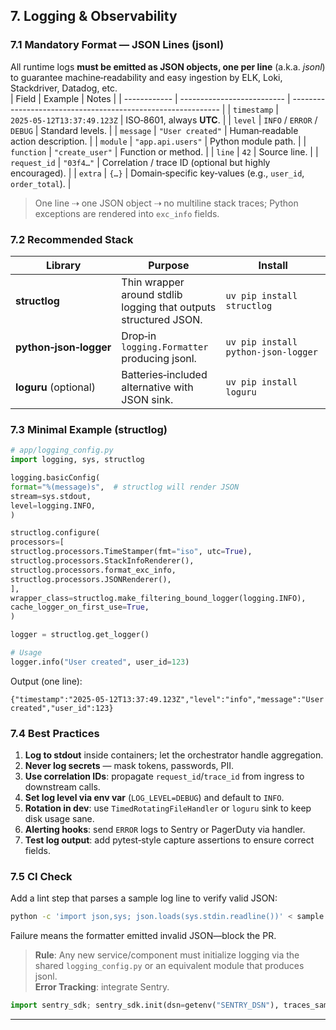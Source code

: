 ## 7. Logging & Observability  
### 7.1 Mandatory Format — **JSON Lines (jsonl)**  
All runtime logs **must be emitted as JSON objects, one per line** (a.k.a. *jsonl*) to guarantee machine‑readability and easy ingestion by ELK, Loki, Stackdriver, Datadog, etc.  
| Field        | Example                    | Notes                                                        |
| ------------ | -------------------------- | ------------------------------------------------------------ |
| `timestamp`  | `2025‑05‑12T13:37:49.123Z` | ISO‑8601, always **UTC**.                                    |
| `level`      | `INFO` / `ERROR` / `DEBUG` | Standard levels.                                             |
| `message`    | `"User created"`           | Human‑readable action description.                           |
| `module`     | `"app.api.users"`          | Python module path.                                          |
| `function`   | `"create_user"`            | Function or method.                                          |
| `line`       | `42`                       | Source line.                                                 |
| `request_id` | `"03f4…"`                  | Correlation / trace ID (optional but highly encouraged).     |
| `extra`      | `{…}`                      | Domain‑specific key‑values (e.g., `user_id`, `order_total`). |  
> One line ⇢ one JSON object ⇢ no multiline stack traces; Python exceptions are rendered into `exc_info` fields.  
### 7.2 Recommended Stack  
| Library                | Purpose                                                          | Install                             |
| ---------------------- | ---------------------------------------------------------------- | ----------------------------------- |
| **structlog**          | Thin wrapper around stdlib logging that outputs structured JSON. | `uv pip install structlog`          |
| **python‑json‑logger** | Drop‑in `logging.Formatter` producing jsonl.                     | `uv pip install python‑json‑logger` |
| **loguru** (optional)  | Batteries‑included alternative with JSON sink.                   | `uv pip install loguru`             |  
### 7.3 Minimal Example (structlog)  
```python
# app/logging_config.py
import logging, sys, structlog

logging.basicConfig(
format="%(message)s",  # structlog will render JSON
stream=sys.stdout,
level=logging.INFO,
)

structlog.configure(
processors=[
structlog.processors.TimeStamper(fmt="iso", utc=True),
structlog.processors.StackInfoRenderer(),
structlog.processors.format_exc_info,
structlog.processors.JSONRenderer(),
],
wrapper_class=structlog.make_filtering_bound_logger(logging.INFO),
cache_logger_on_first_use=True,
)

logger = structlog.get_logger()

# Usage
logger.info("User created", user_id=123)
```  
Output (one line):  
```jsonl
{"timestamp":"2025-05-12T13:37:49.123Z","level":"info","message":"User created","user_id":123}
```  
### 7.4 Best Practices  
1. **Log to stdout** inside containers; let the orchestrator handle aggregation.
2. **Never log secrets** — mask tokens, passwords, PII.
3. **Use correlation IDs**: propagate `request_id`/`trace_id` from ingress to downstream calls.
4. **Set log level via env var** (`LOG_LEVEL=DEBUG`) and default to `INFO`.
5. **Rotation in dev**: use `TimedRotatingFileHandler` or `loguru` sink to keep disk usage sane.
6. **Alerting hooks**: send `ERROR` logs to Sentry or PagerDuty via handler.
7. **Test log output**: add pytest‑style capture assertions to ensure correct fields.  
### 7.5 CI Check  
Add a lint step that parses a sample log line to verify valid JSON:  
```bash
python -c 'import json,sys; json.loads(sys.stdin.readline())' < sample.log
```  
Failure means the formatter emitted invalid JSON—block the PR.  
> **Rule**: Any new service/component must initialize logging via the shared `logging_config.py` or an equivalent module that produces jsonl.  
**Error Tracking**: integrate Sentry.  
```python
import sentry_sdk; sentry_sdk.init(dsn=getenv("SENTRY_DSN"), traces_sample_rate=0.1)
```  
---